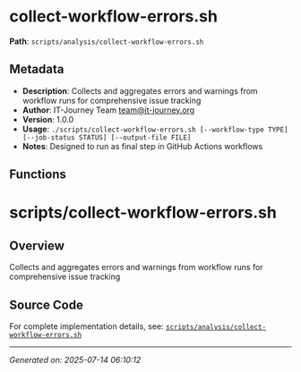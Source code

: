 # collect-workflow-errors.sh

**Path**: `scripts/analysis/collect-workflow-errors.sh`

## Metadata

- **Description**: Collects and aggregates errors and warnings from workflow runs for comprehensive issue tracking
- **Author**: IT-Journey Team <team@it-journey.org>
- **Version**: 1.0.0
- **Usage**: `./scripts/collect-workflow-errors.sh [--workflow-type TYPE] [--job-status STATUS] [--output-file FILE]`
- **Notes**: Designed to run as final step in GitHub Actions workflows

## Functions

# scripts/collect-workflow-errors.sh

## Overview

Collects and aggregates errors and warnings from workflow runs for comprehensive issue tracking


## Source Code

For complete implementation details, see: [`scripts/analysis/collect-workflow-errors.sh`](../../scripts/analysis/collect-workflow-errors.sh)

---
*Generated on: 2025-07-14 06:10:12*
